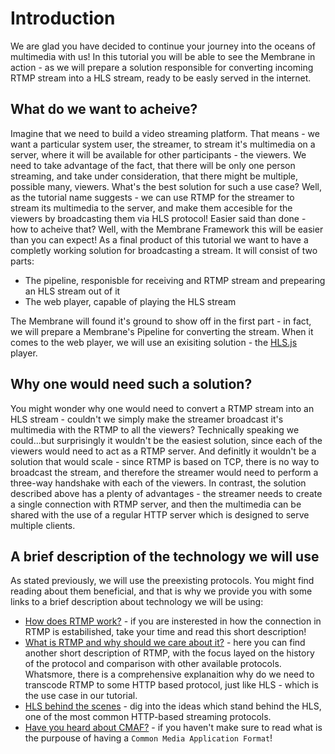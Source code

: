 # Introduction

We are glad you have decided to continue your journey into the oceans of multimedia with us!
In this tutorial you will be able to see the Membrane in action - as we will prepare a solution responsible for converting 
incoming RTMP stream into a HLS stream, ready to be easly served in the internet.


## What do we want to acheive?
Imagine that we need to build a video streaming platform. That means - we want a particular system user, the streamer, to stream it's multimedia on a server, where it will be available for other participants - the viewers.
We need to take advantage of the fact, that there will be only one person streaming, and take under consideration, that there might be multiple, possible many, viewers. What's the best solution for such a use case?
Well, as the tutorial name suggests - we can use RTMP for the streamer to stream its multimedia to the server, and make them accesible for the viewers by broadcasting them via HLS protocol!
Easier said than done - how to acheive that? Well, with the Membrane Framework this will be easier than you can expect!
As a final product of this tutorial we want to have a completly working solution for broadcasting a stream. It will consist of two parts:
* The pipeline, responisble for receiving and RTMP stream and prepearing an HLS stream out of it
* The web player, capable of playing the HLS stream

The Membrane will found it's ground to show off in the first part - in fact, we will prepare a Membrane's Pipeline for converting the stream.
When it comes to the web player, we will use an exisiting solution - the [HLS.js](https://github.com/video-dev/hls.js/) player.


## Why one would need such a solution?
You might wonder why one would need to convert a RTMP stream into an HLS stream - couldn't we simply make the streamer broadcast it's multimedia with the RTMP to all the viewers?
Technically speaking we could...but surprisingly it wouldn't be the easiest solution, since each of the viewers would need to act as a RTMP server. And definitly it wouldn't be a solution that would scale - since RTMP is based on TCP, there is no way to broadcast the stream, and therefore the streamer would need to perform a three-way handshake with each of the viewers. 
In contrast, the solution described above has a plenty of advantages - the streamer needs to create a single connection with RTMP server, and then the multimedia can be shared with the use of a regular HTTP server which is designed to serve multiple clients.

## A brief description of the technology we will use
As stated previously, we will use the preexisting protocols. You might find reading about them beneficial, and that is why we provide you with some links to a brief description about technology we will be using:
* [How does RTMP work?](https://blog.stackpath.com/rtmp/) - if you are insterested in how the connection in RTMP is estabilished, take your time and read this short description!
* [What is RTMP and why should we care about it?](https://www.wowza.com/blog/rtmp-streaming-real-time-messaging-protocol) - here you can find another short description of RTMP, with the focus layed on the history of the protocol and comparison with other available protocols. Whatsmore, there is a comprehensive explanaition why do we need to transcode RTMP to some HTTP based protocol, just like HLS - which is the use case in our tutorial.
* [HLS behind the scenes](https://www.toptal.com/apple/introduction-to-http-live-streaming-hls) - dig into the ideas which stand behind the HLS, one of the most common HTTP-based streaming protocols.
* [Have you heard about CMAF?](https://www.wowza.com/blog/what-is-cmaf) - if you haven't make sure to read what is the purpouse of having a `Common Media Application Format`!